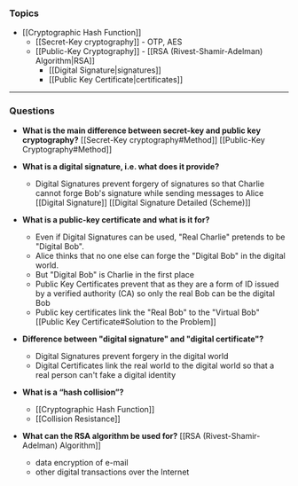 ### Topics
- [[Cryptographic Hash Function]]
	- [[Secret-Key cryptography]] - OTP, AES
	- [[Public-Key Cryptography]] - [[RSA (Rivest-Shamir-Adelman) Algorithm|RSA]]
		- [[Digital Signature|signatures]]
		- [[Public Key Certificate|certificates]]

___
### Questions
- **What is the main difference between secret-key and public key cryptography?**
[[Secret-Key cryptography#Method]]
[[Public-Key Cryptography#Method]]

- **What is a digital signature, i.e. what does it provide?** 
	- Digital Signatures prevent forgery of signatures so that Charlie cannot forge Bob's signature while sending messages to Alice
		[[Digital Signature]]
		[[Digital Signature Detailed (Scheme)]]

- **What is a public-key certificate and what is it for?** 
	- Even if Digital Signatures can be used, "Real Charlie" pretends to be "Digital Bob".
	- Alice thinks that no one else can forge the "Digital Bob" in the digital world.
	- But "Digital Bob" is Charlie in the first place 
	- Public Key Certificates prevent that as they are a form of ID issued by a verified authority (CA) so only the real Bob can be the digital Bob
	- Public key certificates link the "Real Bob" to the "Virtual Bob"
	[[Public Key Certificate#Solution to the Problem]]

- **Difference between "digital signature" and "digital certificate"?**
	- Digital Signatures prevent forgery in the digital world
	- Digital Certificates link the real world to the digital world so that a real person can't fake a digital identity

- **What is a “hash collision”?** 
	- [[Cryptographic Hash Function]]
	- [[Collision Resistance]]

- **What can the RSA algorithm be used for?**
	[[RSA (Rivest-Shamir-Adelman) Algorithm]]
	- data encryption of e-mail 
	- other digital transactions over the Internet